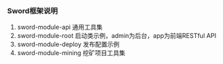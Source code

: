 ### Sword框架说明

1. sword-module-api 通用工具集
2. sword-module-root 启动类示例，admin为后台，app为前端RESTful API
3. sword-module-deploy 发布配置示例
4. sword-module-mining 挖矿项目工具集